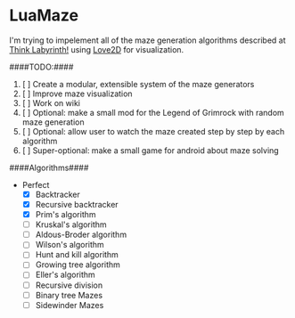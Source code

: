 LuaMaze
=======

I'm trying to impelement all of the maze generation algorithms described at [Think Labyrinth!](http://www.astrolog.org/labyrnth/algrithm.htm) using [Love2D](http://love2d.org/) for visualization.

####TODO:####

1. [ ] Create a modular, extensible system of the maze generators
2. [ ] Improve maze visualization
3. [ ] Work on wiki
3. [ ] Optional: make a small mod for the Legend of Grimrock with random maze generation
3. [ ] Optional: allow user to watch the maze created step by step by each algorithm
4. [ ] Super-optional: make a small game for android about maze solving

####Algorithms####

* Perfect
  * [x] Backtracker
  * [x] Recursive backtracker 
  * [x] Prim's algorithm
  * [ ] Kruskal's algorithm
  * [ ] Aldous-Broder algorithm
  * [ ] Wilson's algorithm
  * [ ] Hunt and kill algorithm
  * [ ] Growing tree algorithm
  * [ ] Eller's algorithm
  * [ ] Recursive division
  * [ ] Binary tree Mazes
  * [ ] Sidewinder Mazes

